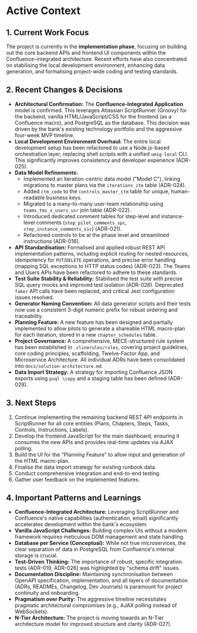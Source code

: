 # Active Context

## 1. Current Work Focus

The project is currently in the **implementation phase**, focusing on building out the core backend APIs and frontend UI components within the Confluence-integrated architecture. Recent efforts have also concentrated on stabilising the local development environment, enhancing data generation, and formalising project-wide coding and testing standards.

## 2. Recent Changes & Decisions

* **Architectural Confirmation:** The **Confluence-Integrated Application** model is confirmed. This leverages Atlassian ScriptRunner (Groovy) for the backend, vanilla HTML/JavaScript/CSS for the frontend (as a Confluence macro), and PostgreSQL as the database. This decision was driven by the bank's existing technology portfolio and the aggressive four-week MVP timeline.
* **Local Development Environment Overhaul:** The entire local development setup has been refactored to use a Node.js-based orchestration layer, replacing shell scripts with a unified `umig-local` CLI. This significantly improves consistency and developer experience (ADR-025).
* **Data Model Refinements:**
  * Implemented an iteration-centric data model ("Model C"), linking migrations to master plans via the `iterations_ite` table (ADR-024).
  * Added `ctm_code` to the `controls_master_ctm` table for unique, human-readable business keys.
  * Migrated to a many-to-many user-team relationship using `teams_tms_x_users_usr` join table (ADR-022).
  * Introduced dedicated comment tables for step-level and instance-level comments (`step_pilot_comments_spc`, `step_instance_comments_sic`) (ADR-021).
  * Refactored controls to be at the phase level and streamlined instructions (ADR-016).
* **API Standardisation:** Formalised and applied robust REST API implementation patterns, including explicit routing for nested resources, idempotency for `PUT`/`DELETE` operations, and precise error handling (mapping SQL exceptions to HTTP status codes) (ADR-023). The Teams and Users APIs have been refactored to adhere to these standards.
* **Test Suite Stability & Reliability:** Stabilised the test suite with precise SQL query mocks and improved test isolation (ADR-026). Deprecated `faker` API calls have been replaced, and critical Jest configuration issues resolved.
* **Generator Naming Convention:** All data generator scripts and their tests now use a consistent 3-digit numeric prefix for robust ordering and traceability.
* **Planning Feature:** A new feature has been designed and partially implemented to allow pilots to generate a shareable HTML macro-plan for each iteration, stored in a new `chapter_schedules` table.
* **Project Governance:** A comprehensive, MECE-structured rule system has been established in `.clinerules/rules`, covering project guidelines, core coding principles, scaffolding, Twelve-Factor App, and Microservice Architecture. All individual ADRs have been consolidated into `docs/solution-architecture.md`.
* **Data Import Strategy:** A strategy for importing Confluence JSON exports using `psql \copy` and a staging table has been defined (ADR-028).

## 3. Next Steps

1. Continue implementing the remaining backend REST API endpoints in ScriptRunner for all core entities (Plans, Chapters, Steps, Tasks, Controls, Instructions, Labels).
2. Develop the frontend JavaScript for the main dashboard, ensuring it consumes the new APIs and provides real-time updates via AJAX polling.
3. Build the UI for the "Planning Feature" to allow input and generation of the HTML macro-plan.
4. Finalise the data import strategy for existing runbook data.
5. Conduct comprehensive integration and end-to-end testing.
6. Gather user feedback on the implemented features.

## 4. Important Patterns and Learnings

* **Confluence-Integrated Architecture:** Leveraging ScriptRunner and Confluence's native capabilities (authentication, email) significantly accelerates development within the bank's ecosystem.
* **Vanilla JavaScript Challenges:** Building complex UIs without a modern framework requires meticulous DOM management and state handling.
* **Database per Service (Conceptual):** While not true microservices, the clear separation of data in PostgreSQL from Confluence's internal storage is crucial.
* **Test-Driven Thinking:** The importance of robust, specific integration tests (ADR-019, ADR-026) was highlighted by "schema drift" issues.
* **Documentation Discipline:** Maintaining synchronisation between OpenAPI specification, implementation, and all layers of documentation (ADRs, READMEs, Changelog, Dev Journals) is paramount for project continuity and onboarding.
* **Pragmatism over Purity:** The aggressive timeline necessitates pragmatic architectural compromises (e.g., AJAX polling instead of WebSockets).
* **N-Tier Architecture:** The project is moving towards an N-Tier architecture model for improved structure and clarity (ADR-027).
